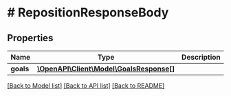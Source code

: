 # # RepositionResponseBody

## Properties

Name | Type | Description | Notes
------------ | ------------- | ------------- | -------------
**goals** | [**\OpenAPI\Client\Model\GoalsResponse[]**](GoalsResponse.md) |  | [optional]

[[Back to Model list]](../../README.md#models) [[Back to API list]](../../README.md#endpoints) [[Back to README]](../../README.md)
